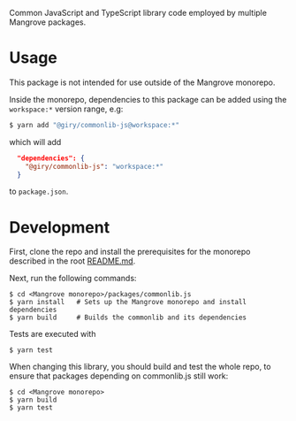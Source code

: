 Common JavaScript and TypeScript library code employed by multiple Mangrove packages.

# Usage

This package is not intended for use outside of the Mangrove monorepo.

Inside the monorepo, dependencies to this package can be added using the `workspace:*` version range, e.g:

```bash
$ yarn add "@giry/commonlib-js@workspace:*"
```

which will add

```json
  "dependencies": {
    "@giry/commonlib-js": "workspace:*"
  }
```

to `package.json`.

# Development

First, clone the repo and install the prerequisites for the monorepo described in the root [README.md](../../README.md).

Next, run the following commands:

```shell
$ cd <Mangrove monorepo>/packages/commonlib.js
$ yarn install   # Sets up the Mangrove monorepo and install dependencies
$ yarn build     # Builds the commonlib and its dependencies
```

Tests are executed with

```shell
$ yarn test
```

When changing this library, you should build and test the whole repo, to ensure that packages depending on commonlib.js still work:

```shell
$ cd <Mangrove monorepo>
$ yarn build
$ yarn test
```
